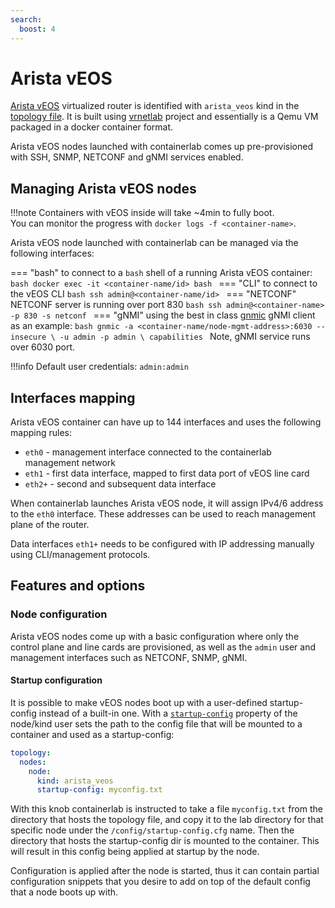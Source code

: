 ```yaml
---
search:
  boost: 4
---
```

# Arista vEOS

[Arista vEOS](https://www.arista.com/en/cg-veos-router/veos-router-overview) virtualized router is identified with `arista_veos` kind in the [topology file](../topo-def-file.md). It is built using [vrnetlab](../vrnetlab.md) project and essentially is a Qemu VM packaged in a docker container format.

Arista vEOS nodes launched with containerlab comes up pre-provisioned with SSH, SNMP, NETCONF and gNMI services enabled.

## Managing Arista vEOS nodes

!!!note
    Containers with vEOS inside will take ~4min to fully boot.  
    You can monitor the progress with `docker logs -f <container-name>`.

Arista vEOS node launched with containerlab can be managed via the following interfaces:

=== "bash"
    to connect to a `bash` shell of a running Arista vEOS container:
    ```bash
    docker exec -it <container-name/id> bash
    ```
=== "CLI"
    to connect to the vEOS CLI
    ```bash
    ssh admin@<container-name/id>
    ```
=== "NETCONF"
    NETCONF server is running over port 830
    ```bash
    ssh admin@<container-name> -p 830 -s netconf
    ```
=== "gNMI"
    using the best in class [gnmic](https://gnmic.kmrd.dev) gNMI client as an example:
    ```bash
    gnmic -a <container-name/node-mgmt-address>:6030 --insecure \
    -u admin -p admin \
    capabilities
    ```
    Note, gNMI service runs over 6030 port.

!!!info
    Default user credentials: `admin:admin`

## Interfaces mapping

Arista vEOS container can have up to 144 interfaces and uses the following mapping rules:

* `eth0` - management interface connected to the containerlab management network
* `eth1` - first data interface, mapped to first data port of vEOS line card
* `eth2+` - second and subsequent data interface

When containerlab launches Arista vEOS node, it will assign IPv4/6 address to the `eth0` interface. These addresses can be used to reach management plane of the router.

Data interfaces `eth1+` needs to be configured with IP addressing manually using CLI/management protocols.

## Features and options

### Node configuration

Arista vEOS nodes come up with a basic configuration where only the control plane and line cards are provisioned, as well as the `admin` user and management interfaces such as NETCONF, SNMP, gNMI.

#### Startup configuration

It is possible to make vEOS nodes boot up with a user-defined startup-config instead of a built-in one. With a [`startup-config`](../nodes.md#startup-config) property of the node/kind user sets the path to the config file that will be mounted to a container and used as a startup-config:

```yaml
topology:
  nodes:
    node:
      kind: arista_veos
      startup-config: myconfig.txt
```

With this knob containerlab is instructed to take a file `myconfig.txt` from the directory that hosts the topology file, and copy it to the lab directory for that specific node under the `/config/startup-config.cfg` name. Then the directory that hosts the startup-config dir is mounted to the container. This will result in this config being applied at startup by the node.

Configuration is applied after the node is started, thus it can contain partial configuration snippets that you desire to add on top of the default config that a node boots up with.
